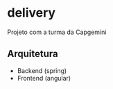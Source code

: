 # delivery

Projeto com a turma da Capgemini


## Arquitetura
- Backend (spring)
- Frontend (angular)
